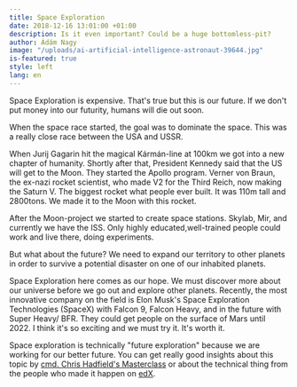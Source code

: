 ```yaml
---
title: Space Exploration
date: 2018-12-16 13:01:00 +01:00
description: Is it even important? Could be a huge bottomless-pit?
author: Ádám Nagy
image: "/uploads/ai-artificial-intelligence-astronaut-39644.jpg"
is-featured: true
style: left
lang: en
---
```


Space Exploration is expensive. That's true but this is our future. If we don't put money into our futurity, humans will die out soon. 

When the space race started, the goal was to dominate the space. This was a really close race between the USA and USSR. 

When Jurij Gagarin hit the magical Kármán-line at 100km we got into a new chapter of humanity. Shortly after that, President Kennedy said that the US will get to the Moon. They started the Apollo program. Verner von Braun, the ex-nazi rocket scientist, who made V2 for the Third Reich, now making the Saturn V. The biggest rocket what people ever built. It was 110m tall and 2800tons. We made it to the Moon with this rocket. 

After the Moon-project we started to create space stations. Skylab, Mir, and currently we have the ISS. Only highly educated,well-trained people could work and live there, doing experiments.

But what about the future? We need to expand our territory to other planets in order to survive a potential disaster on one of our inhabited planets.

Space Exploration here comes as our hope. We must discover more about our universe before we go out and explore other planets. Recently, the most innovative company on the field is Elon Musk's Space Exploration Technologies (SpaceX) with Falcon 9, Falcon Heavy, and in the future with Super Heavy/ BFR. They could get people on the surface of Mars until 2022. I think it's so exciting and we must try it. It's worth it.

Space exploration is technically "future exploration" because we are working for our better future. You can get really good insights about this topic by [cmd. Chris Hadfield's Masterclass](https://www.masterclass.com/classes/chris-hadfield-teaches-space-exploration) or about the technical thing from the people who made it happen on [edX](https://www.edx.org/course/engineering-the-space-shuttle).